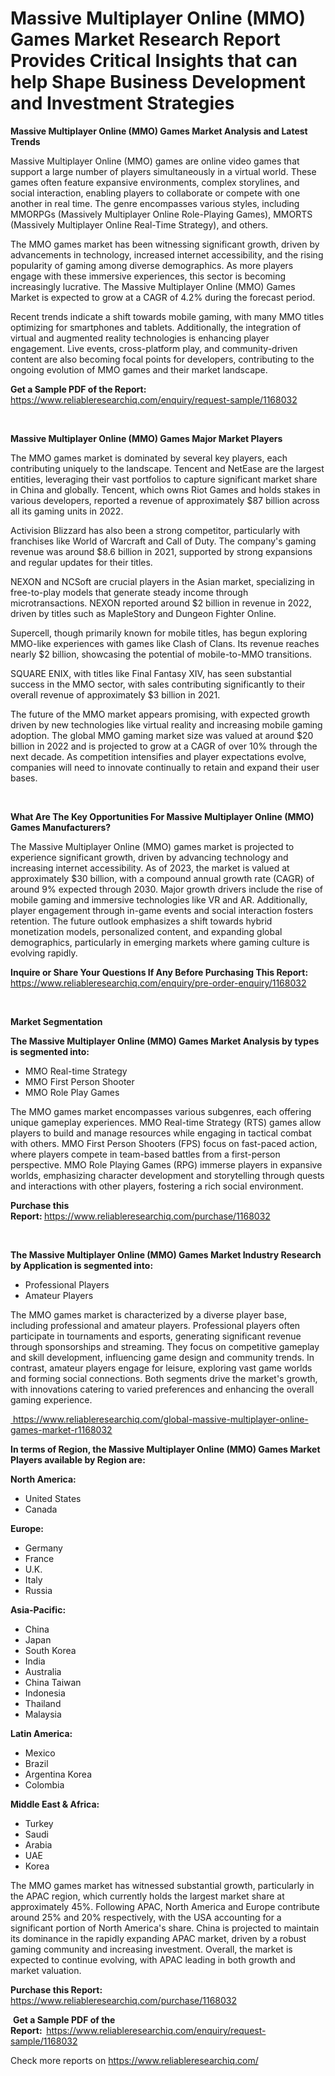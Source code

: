 <p><h1>Massive Multiplayer Online (MMO) Games Market Research Report Provides Critical Insights that can help Shape Business Development and Investment Strategies</h1></p><p><strong>Massive Multiplayer Online (MMO) Games Market Analysis and Latest Trends</strong></p>
<p><p>Massive Multiplayer Online (MMO) games are online video games that support a large number of players simultaneously in a virtual world. These games often feature expansive environments, complex storylines, and social interaction, enabling players to collaborate or compete with one another in real time. The genre encompasses various styles, including MMORPGs (Massively Multiplayer Online Role-Playing Games), MMORTS (Massively Multiplayer Online Real-Time Strategy), and others.</p><p>The MMO games market has been witnessing significant growth, driven by advancements in technology, increased internet accessibility, and the rising popularity of gaming among diverse demographics. As more players engage with these immersive experiences, this sector is becoming increasingly lucrative. The Massive Multiplayer Online (MMO) Games Market is expected to grow at a CAGR of 4.2% during the forecast period. </p><p>Recent trends indicate a shift towards mobile gaming, with many MMO titles optimizing for smartphones and tablets. Additionally, the integration of virtual and augmented reality technologies is enhancing player engagement. Live events, cross-platform play, and community-driven content are also becoming focal points for developers, contributing to the ongoing evolution of MMO games and their market landscape.</p></p>
<p><strong>Get a Sample PDF of the Report:&nbsp;</strong> <a href="https://www.reliableresearchiq.com/enquiry/request-sample/1168032?utm_campaign=2752&utm_medium=2&utm_source=Github&utm_content=ia&utm_term=11032025&utm_id=massive-multiplayer-online-mmo-games">https://www.reliableresearchiq.com/enquiry/request-sample/1168032</a></p>
<p>&nbsp;</p>
<p><strong>Massive Multiplayer Online (MMO) Games Major Market Players</strong></p>
<p><p>The MMO games market is dominated by several key players, each contributing uniquely to the landscape. Tencent and NetEase are the largest entities, leveraging their vast portfolios to capture significant market share in China and globally. Tencent, which owns Riot Games and holds stakes in various developers, reported a revenue of approximately $87 billion across all its gaming units in 2022.</p><p>Activision Blizzard has also been a strong competitor, particularly with franchises like World of Warcraft and Call of Duty. The company's gaming revenue was around $8.6 billion in 2021, supported by strong expansions and regular updates for their titles.</p><p>NEXON and NCSoft are crucial players in the Asian market, specializing in free-to-play models that generate steady income through microtransactions. NEXON reported around $2 billion in revenue in 2022, driven by titles such as MapleStory and Dungeon Fighter Online.</p><p>Supercell, though primarily known for mobile titles, has begun exploring MMO-like experiences with games like Clash of Clans. Its revenue reaches nearly $2 billion, showcasing the potential of mobile-to-MMO transitions.</p><p>SQUARE ENIX, with titles like Final Fantasy XIV, has seen substantial success in the MMO sector, with sales contributing significantly to their overall revenue of approximately $3 billion in 2021. </p><p>The future of the MMO market appears promising, with expected growth driven by new technologies like virtual reality and increasing mobile gaming adoption. The global MMO gaming market size was valued at around $20 billion in 2022 and is projected to grow at a CAGR of over 10% through the next decade. As competition intensifies and player expectations evolve, companies will need to innovate continually to retain and expand their user bases.</p></p>
<p>&nbsp;</p>
<p><strong>What Are The Key Opportunities For Massive Multiplayer Online (MMO) Games Manufacturers?</strong></p>
<p><p>The Massive Multiplayer Online (MMO) games market is projected to experience significant growth, driven by advancing technology and increasing internet accessibility. As of 2023, the market is valued at approximately $30 billion, with a compound annual growth rate (CAGR) of around 9% expected through 2030. Major growth drivers include the rise of mobile gaming and immersive technologies like VR and AR. Additionally, player engagement through in-game events and social interaction fosters retention. The future outlook emphasizes a shift towards hybrid monetization models, personalized content, and expanding global demographics, particularly in emerging markets where gaming culture is evolving rapidly.</p></p>
<p><strong>Inquire or Share Your Questions If Any Before Purchasing This Report:</strong> <a href="https://www.reliableresearchiq.com/enquiry/pre-order-enquiry/1168032?utm_campaign=2752&utm_medium=2&utm_source=Github&utm_content=ia&utm_term=11032025&utm_id=massive-multiplayer-online-mmo-games">https://www.reliableresearchiq.com/enquiry/pre-order-enquiry/1168032</a></p>
<p>&nbsp;</p>
<p><strong>Market Segmentation</strong></p>
<p><strong>The Massive Multiplayer Online (MMO) Games Market Analysis by types is segmented into:</strong></p>
<p><ul><li>MMO Real-time Strategy</li><li>MMO First Person Shooter</li><li>MMO Role Play Games</li></ul></p>
<p><p>The MMO games market encompasses various subgenres, each offering unique gameplay experiences. MMO Real-time Strategy (RTS) games allow players to build and manage resources while engaging in tactical combat with others. MMO First Person Shooters (FPS) focus on fast-paced action, where players compete in team-based battles from a first-person perspective. MMO Role Playing Games (RPG) immerse players in expansive worlds, emphasizing character development and storytelling through quests and interactions with other players, fostering a rich social environment.</p></p>
<p><strong>Purchase this Report:&nbsp;</strong><a href="https://www.reliableresearchiq.com/purchase/1168032?utm_campaign=2752&utm_medium=2&utm_source=Github&utm_content=ia&utm_term=11032025&utm_id=massive-multiplayer-online-mmo-games">https://www.reliableresearchiq.com/purchase/1168032</a></p>
<p>&nbsp;</p>
<p><strong>The Massive Multiplayer Online (MMO) Games Market Industry Research by Application is segmented into:</strong></p>
<p><ul><li>Professional Players</li><li>Amateur Players</li></ul></p>
<p><p>The MMO games market is characterized by a diverse player base, including professional and amateur players. Professional players often participate in tournaments and esports, generating significant revenue through sponsorships and streaming. They focus on competitive gameplay and skill development, influencing game design and community trends. In contrast, amateur players engage for leisure, exploring vast game worlds and forming social connections. Both segments drive the market's growth, with innovations catering to varied preferences and enhancing the overall gaming experience.</p></p>
<p><a href="https://www.reliableresearchiq.com/global-massive-multiplayer-online-games-market-r1168032?utm_campaign=2752&utm_medium=2&utm_source=Github&utm_content=ia&utm_term=11032025&utm_id=massive-multiplayer-online-mmo-games">&nbsp;https://www.reliableresearchiq.com/global-massive-multiplayer-online-games-market-r1168032</a></p>
<p><strong>In terms of Region, the Massive Multiplayer Online (MMO) Games Market Players available by Region are:</strong></p>
<p>
    <p> <strong> North America: </strong>
        <ul>
            <li>United States</li>
            <li>Canada</li>
        </ul>
        </p> 
    <p> <strong> Europe: </strong>
        <ul>
            <li>Germany</li>
            <li>France</li>
            <li>U.K.</li>
            <li>Italy</li>
            <li>Russia</li>
        </ul>
        </p> 
    <p> <strong> Asia-Pacific: </strong>
        <ul>
            <li>China</li>
            <li>Japan</li>
            <li>South Korea</li>
            <li>India</li>
            <li>Australia</li>
            <li>China Taiwan</li>
            <li>Indonesia</li>
            <li>Thailand</li>
            <li>Malaysia</li>
        </ul>
        </p> 
    <p> <strong> Latin America: </strong>
        <ul>
            <li>Mexico</li>
            <li>Brazil</li>
            <li>Argentina Korea</li>
            <li>Colombia</li>
        </ul>
        </p> 
    <p> <strong> Middle East & Africa: </strong>
        <ul>
            <li>Turkey</li>
            <li>Saudi</li>
            <li>Arabia</li>
            <li>UAE</li>
            <li>Korea</li>
        </ul>
    </p>
    </p>
<p><p>The MMO games market has witnessed substantial growth, particularly in the APAC region, which currently holds the largest market share at approximately 45%. Following APAC, North America and Europe contribute around 25% and 20% respectively, with the USA accounting for a significant portion of North America's share. China is projected to maintain its dominance in the rapidly expanding APAC market, driven by a robust gaming community and increasing investment. Overall, the market is expected to continue evolving, with APAC leading in both growth and market valuation.</p></p>
<p><strong>Purchase this Report: </strong><a href="https://www.reliableresearchiq.com/purchase/1168032?utm_campaign=2752&utm_medium=2&utm_source=Github&utm_content=ia&utm_term=11032025&utm_id=massive-multiplayer-online-mmo-games">https://www.reliableresearchiq.com/purchase/1168032</a></p>
<p>&nbsp;<strong>Get a Sample PDF of the Report:&nbsp;&nbsp;</strong><a href="https://www.reliableresearchiq.com/enquiry/request-sample/1168032?utm_campaign=2752&utm_medium=2&utm_source=Github&utm_content=ia&utm_term=11032025&utm_id=massive-multiplayer-online-mmo-games">https://www.reliableresearchiq.com/enquiry/request-sample/1168032</a></p>
<p><strong></strong></p>
<p>Check more reports on <a href="https://www.reliableresearchiq.com/?utm_campaign=2752&utm_medium=2&utm_source=Github&utm_content=ia&utm_term=11032025&utm_id=massive-multiplayer-online-mmo-games">https://www.reliableresearchiq.com/</a></p>